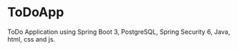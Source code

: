 # ToDoApp
ToDo Application using Spring Boot 3, PostgreSQL, Spring Security 6, Java, html, css and js.  
